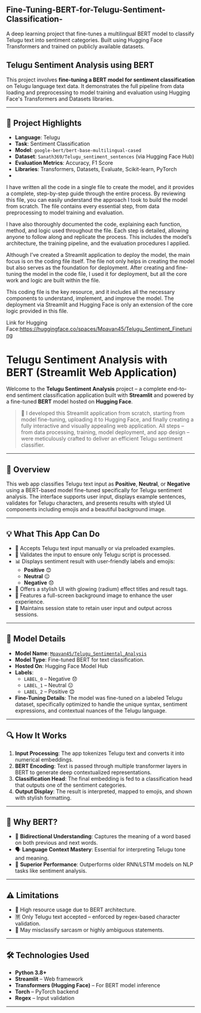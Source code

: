 ## Fine-Tuning-BERT-for-Telugu-Sentiment-Classification-
A deep learning project that fine-tunes a multilingual BERT model to classify Telugu text into sentiment categories. Built using Hugging Face Transformers and trained on publicly available datasets.

## Telugu Sentiment Analysis using BERT

This project involves **fine-tuning a BERT model for sentiment classification** on Telugu language text data. It demonstrates the full pipeline from data loading and preprocessing to model training and evaluation using Hugging Face's Transformers and Datasets libraries.

---

## 📌 Project Highlights

- **Language**: Telugu
- **Task**: Sentiment Classification
- **Model**: `google-bert/bert-base-multilingual-cased`
- **Dataset**: `Sanath369/Telugu_sentiment_sentences` (via Hugging Face Hub)
- **Evaluation Metrics**: Accuracy, F1 Score
- **Libraries**: Transformers, Datasets, Evaluate, Scikit-learn, PyTorch
- 
I have written all the code in a single file to create the model, and it provides a complete, step-by-step guide through the entire process. By reviewing this file, you can easily understand the approach I took to build the model from scratch. The file contains every essential step, from data preprocessing to model training and evaluation.

I have also thoroughly documented the code, explaining each function, method, and logic used throughout the file. Each step is detailed, allowing anyone to follow along and replicate the process. This includes the model’s architecture, the training pipeline, and the evaluation procedures I applied.

Although I’ve created a Streamlit application to deploy the model, the main focus is on the coding file itself. The file not only helps in creating the model but also serves as the foundation for deployment. After creating and fine-tuning the model in the code file, I used it for deployment, but all the core work and logic are built within the file.

This coding file is the key resource, and it includes all the necessary components to understand, implement, and improve the model. The deployment via Streamlit and Hugging Face is only an extension of the core logic provided in this file.

Link for Hugging Face:https://huggingface.co/spaces/Mpavan45/Telugu_Sentiment_Finetuning

# Telugu Sentiment Analysis with BERT (Streamlit Web Application)

Welcome to the **Telugu Sentiment Analysis** project – a complete end-to-end sentiment classification application built with **Streamlit** and powered by a fine-tuned **BERT** model hosted on **Hugging Face**.

> 🚀 I developed this Streamlit application from scratch, starting from model fine-tuning, uploading it to Hugging Face, and finally creating a fully interactive and visually appealing web application. All steps – from data processing, training, model deployment, and app design – were meticulously crafted to deliver an efficient Telugu sentiment classifier.

---

## 🎯 Overview

This web app classifies Telugu text input as **Positive**, **Neutral**, or **Negative** using a BERT-based model fine-tuned specifically for Telugu sentiment analysis. The interface supports user input, displays example sentences, validates for Telugu characters, and presents results with styled UI components including emojis and a beautiful background image.

---

## 💡 What This App Can Do

- 💬 Accepts Telugu text input manually or via preloaded examples.
- 🔎 Validates the input to ensure only Telugu script is processed.
- 📊 Displays sentiment result with user-friendly labels and emojis:
  - **Positive** 😊
  - **Neutral** 😐
  - **Negative** 😞
- 🎨 Offers a stylish UI with glowing (radium) effect titles and result tags.
- 🌄 Features a full-screen background image to enhance the user experience.
- 💾 Maintains session state to retain user input and output across sessions.

---

## 🧠 Model Details

- **Model Name**: [`Mpavan45/Telugu_Sentimental_Analysis`](https://huggingface.co/Mpavan45/Telugu_Sentimental_Analysis)
- **Model Type**: Fine-tuned BERT for text classification.
- **Hosted On**: Hugging Face Model Hub
- **Labels**:
  - `LABEL_0` – Negative 😞
  - `LABEL_1` – Neutral 😐
  - `LABEL_2` – Positive 😊
- **Fine-Tuning Details**: The model was fine-tuned on a labeled Telugu dataset, specifically optimized to handle the unique syntax, sentiment expressions, and contextual nuances of the Telugu language.

---

## 🔍 How It Works

1. **Input Processing**: The app tokenizes Telugu text and converts it into numerical embeddings.
2. **BERT Encoding**: Text is passed through multiple transformer layers in BERT to generate deep contextualized representations.
3. **Classification Head**: The final embedding is fed to a classification head that outputs one of the sentiment categories.
4. **Output Display**: The result is interpreted, mapped to emojis, and shown with stylish formatting.

---

## 🚀 Why BERT?

- 🧭 **Bidirectional Understanding**: Captures the meaning of a word based on both previous and next words.
- 🗣️ **Language Context Mastery**: Essential for interpreting Telugu tone and meaning.
- 💪 **Superior Performance**: Outperforms older RNN/LSTM models on NLP tasks like sentiment analysis.

---

## ⚠️ Limitations

- 🧠 High resource usage due to BERT architecture.
- 🈲 Only Telugu text accepted – enforced by regex-based character validation.
- 🤷 May misclassify sarcasm or highly ambiguous statements.

---

## 🛠️ Technologies Used

- **Python 3.8+**
- **Streamlit** – Web framework
- **Transformers (Hugging Face)** – For BERT model inference
- **Torch** – PyTorch backend
- **Regex** – Input validation

---

